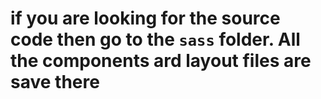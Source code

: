 # if you are looking for the source code then go to the `sass` folder. All the components ard layout files are save there
